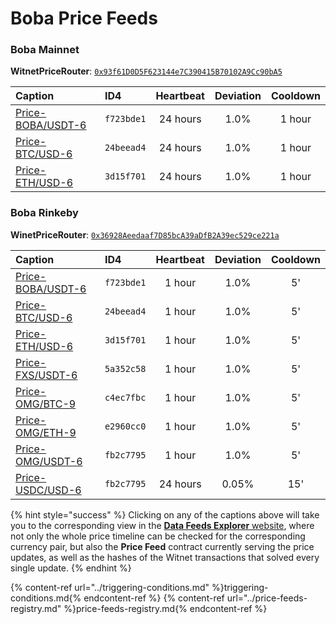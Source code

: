 # Boba Price Feeds

### Boba Mainnet

**WitnetPriceRouter**: [`0x93f61D0D5F623144e7C390415B70102A9Cc90bA5`](https://blockexplorer.boba.network/address/0x93f61D0D5F623144e7C390415B70102A9Cc90bA5/read-contract)

| **Caption** | **ID4** | **Heartbeat** | **Deviation** | **Cooldown** 
| :- | :- | :-: | :-: | :-: 
| [Price-BOBA/USDT-6](https://feeds.witnet.io/feeds/boba-mainnet_boba-usdt_6) | `f723bde1` | 24 hours | 1.0% | 1 hour
| [Price-BTC/USD-6](https://feeds.witnet.io/feeds/boba-mainnet_btc-usd_6) | `24beead4` | 24 hours | 1.0% | 1 hour
| [Price-ETH/USD-6](https://feeds.witnet.io/feeds/boba-mainnet_eth-usd_6) | `3d15f701` | 24 hours | 1.0% | 1 hour

### Boba Rinkeby

**WinetPriceRouter**: [`0x36928Aeedaaf7D85bcA39aDfB2A39ec529ce221a`](https://blockexplorer.rinkeby.boba.network/address/0x36928Aeedaaf7D85bcA39aDfB2A39ec529ce221a/read-contract) 

| **Caption** | **ID4** | **Heartbeat** | **Deviation** | **Cooldown** 
| :- | :- | :-: | :-: | :-: 
| [Price-BOBA/USDT-6](https://feeds.witnet.io/feeds/boba-rinkeby_boba-usdt_6) | `f723bde1` | 1 hour | 1.0% | 5'
| [Price-BTC/USD-6](https://feeds.witnet.io/feeds/boba-rinkeby_btc-usd_6) | `24beead4` | 1 hour | 1.0% | 5'
| [Price-ETH/USD-6](https://feeds.witnet.io/feeds/boba-rinkeby_eth-usd_6) | `3d15f701` | 1 hour | 1.0% | 5'
| [Price-FXS/USDT-6](https://feeds.witnet.io/feeds/boba-rinkeby_fxs-usdt_6) | `5a352c58` | 1 hour | 1.0% | 5'
| [Price-OMG/BTC-9](https://feeds.witnet.io/feeds/boba-rinkeby_omg-btc_9) | `c4ec7fbc` | 1 hour | 1.0% | 5'
| [Price-OMG/ETH-9](https://feeds.witnet.io/feeds/boba-rinkeby_omg-eth_9) | `e2960cc0` | 1 hour | 1.0% | 5'
| [Price-OMG/USDT-6](https://feeds.witnet.io/feeds/boba-rinkeby_omg-usdt_6) | `fb2c7795` | 1 hour | 1.0% | 5'
| [Price-USDC/USD-6](https://feeds.witnet.io/feeds/boba-rinkeby_usdc-usd_6) | `fb2c7795` | 24 hours | 0.05% | 15'


{% hint style="success" %}
Clicking on any of the captions above will take you to the corresponding view in the [**Data Feeds Explorer** website](https://feeds.witnet.io), where not only the whole price timeline can be checked for the corresponding currency pair, but also the **Price Feed** contract currently serving the price updates, as well as the hashes of the Witnet transactions that solved every single update. 
{% endhint %}

{% content-ref url="../triggering-conditions.md" %}triggering-conditions.md{% endcontent-ref %}
{% content-ref url="../price-feeds-registry.md" %}price-feeds-registry.md{% endcontent-ref %}
